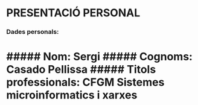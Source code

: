 # PRESENTACIÓ PERSONAL

### Dades personals:
<h1>
##### Nom: Sergi
##### Cognoms: Casado Pellissa
##### Titols professionals: CFGM Sistemes microinformatics i xarxes


